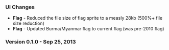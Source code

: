 ### UI Changes

- **Flag** - Reduced the file size of flag sprite to a measly 28kb (500%+ file size reduction)
- **Flag** - Updated Burma/Myanmar flag to current flag (was pre-2010 flag)

### Version 0.1.0 - Sep 25, 2013